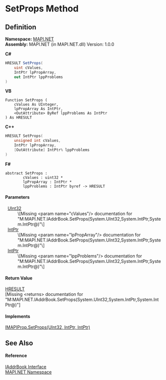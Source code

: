 # SetProps Method




## Definition
**Namespace:** <a href="5bef4637-66f8-16d4-e5f4-4d0da57a1538.md">MAPI.NET</a>  
**Assembly:** MAPI.NET (in MAPI.NET.dll) Version: 1.0.0

**C#**
``` C#
HRESULT SetProps(
	uint cValues,
	IntPtr lpPropArray,
	out IntPtr lppProblems
)
```
**VB**
``` VB
Function SetProps ( 
	cValues As UInteger,
	lpPropArray As IntPtr,
	<OutAttribute> ByRef lppProblems As IntPtr
) As HRESULT
```
**C++**
``` C++
HRESULT SetProps(
	unsigned int cValues, 
	IntPtr lpPropArray, 
	[OutAttribute] IntPtr% lppProblems
)
```
**F#**
``` F#
abstract SetProps : 
        cValues : uint32 * 
        lpPropArray : IntPtr * 
        lppProblems : IntPtr byref -> HRESULT 
```



#### Parameters
<dl><dt>  <a href="https://learn.microsoft.com/dotnet/api/system.uint32" target="_blank" rel="noopener noreferrer">UInt32</a></dt><dd>\[Missing &lt;param name="cValues"/&gt; documentation for "M:MAPI.NET.IAddrBook.SetProps(System.UInt32,System.IntPtr,System.IntPtr@)"\]</dd><dt>  <a href="https://learn.microsoft.com/dotnet/api/system.intptr" target="_blank" rel="noopener noreferrer">IntPtr</a></dt><dd>\[Missing &lt;param name="lpPropArray"/&gt; documentation for "M:MAPI.NET.IAddrBook.SetProps(System.UInt32,System.IntPtr,System.IntPtr@)"\]</dd><dt>  <a href="https://learn.microsoft.com/dotnet/api/system.intptr" target="_blank" rel="noopener noreferrer">IntPtr</a></dt><dd>\[Missing &lt;param name="lppProblems"/&gt; documentation for "M:MAPI.NET.IAddrBook.SetProps(System.UInt32,System.IntPtr,System.IntPtr@)"\]</dd></dl>

#### Return Value
<a href="50596607-a328-ef10-6ea9-0448fbb7d197.md">HRESULT</a>  
\[Missing &lt;returns&gt; documentation for "M:MAPI.NET.IAddrBook.SetProps(System.UInt32,System.IntPtr,System.IntPtr@)"\]

#### Implements
<a href="f1a2ab65-b81f-ec0c-d947-814cdecceca2.md">IMAPIProp.SetProps(UInt32, IntPtr, IntPtr)</a>  


## See Also


#### Reference
<a href="3e0ae0ab-2ec1-3cb4-6c4f-5d6faee00a6e.md">IAddrBook Interface</a>  
<a href="5bef4637-66f8-16d4-e5f4-4d0da57a1538.md">MAPI.NET Namespace</a>  
